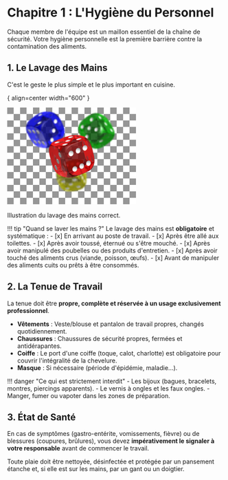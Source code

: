 # Chapitre 1 : L'Hygiène du Personnel

Chaque membre de l'équipe est un maillon essentiel de la chaîne de sécurité. Votre hygiène personnelle est la première barrière contre la contamination des aliments.

## 1. Le Lavage des Mains

C'est le geste le plus simple et le plus important en cuisine.

{ align=center width="600" }
       
<div class="custom-image">                                                                                                                                                             
  <img src="../assets/lavage-mains.png" alt="Lavage des mains" width="300" />                                                                                                          
  <p>Illustration du lavage des mains correct.</p>                                                                                                                                     
</div>

!!! tip "Quand se laver les mains ?"
    Le lavage des mains est **obligatoire** et systématique :
    - [x] En arrivant au poste de travail.
    - [x] Après être allé aux toilettes.
    - [x] Après avoir toussé, éternué ou s'être mouché.
    - [x] Après avoir manipulé des poubelles ou des produits d'entretien.
    - [x] Après avoir touché des aliments crus (viande, poisson, œufs).
    - [x] Avant de manipuler des aliments cuits ou prêts à être consommés.

## 2. La Tenue de Travail

La tenue doit être **propre, complète et réservée à un usage exclusivement professionnel**.

- **Vêtements** : Veste/blouse et pantalon de travail propres, changés quotidiennement.
- **Chaussures** : Chaussures de sécurité propres, fermées et antidérapantes.
- **Coiffe** : Le port d'une coiffe (toque, calot, charlotte) est obligatoire pour couvrir l'intégralité de la chevelure.
- **Masque** : Si nécessaire (période d'épidémie, maladie...).

!!! danger "Ce qui est strictement interdit"
    - Les bijoux (bagues, bracelets, montres, piercings apparents).
    - Le vernis à ongles et les faux ongles.
    - Manger, fumer ou vapoter dans les zones de préparation.

## 3. État de Santé

En cas de symptômes (gastro-entérite, vomissements, fièvre) ou de blessures (coupures, brûlures), vous devez **impérativement le signaler à votre responsable** avant de commencer le travail.

Toute plaie doit être nettoyée, désinfectée et protégée par un pansement étanche et, si elle est sur les mains, par un gant ou un doigtier.